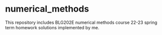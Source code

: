 # numerical_methods
This repository includes BLG202E numerical methods course 22-23 spring term homework solutions implemented by me.
